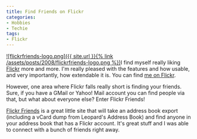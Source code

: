```yaml
---
title: Find Friends on Flickr
categories:
- Hobbies
- Techie
tags:
- Flickr
---
```


[![flickrfriends-logo.png]({{ site.url }}{% link /assets/posts/2008/flickrfriends-logo.png %})](http://flickrfriends.tinnedfruit.com/)I find myself really liking [Flickr](http://www.flickr.com/) more and more. I'm really pleased with the features and how usable, and very importantly, how extendable it is. You can find [me on Flickr](http://www.flickr.com/photos/jthingelstad/).

However, one area where Flickr falls really short is finding your friends. Sure, if you have a GMail or Yahoo! Mail account you can find people via that, but what about everyone else? Enter Flickr Friends!

[Flickr Friends](http://flickrfriends.tinnedfruit.com/) is a great little site that will take an address book export (including a vCard dump from Leopard's Address Book) and find anyone in your address book that has a Flickr account. It's great stuff and I was able to connect with a bunch of friends right away.
